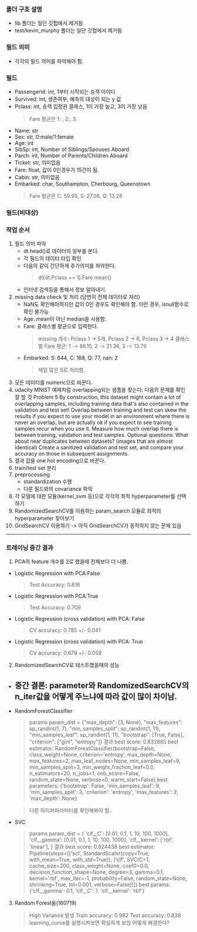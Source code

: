 ### 폴더 구조 설명
- lib 폴더는 일단 깃헙에서 제거됨
- test/kevin_murphy 폴더는 일단 깃헙에서 제거됨

### 필드 의미
- 각각의 필드 의미를 파악해야 함. 

### 필드
- PassengerId: int, 1부터 시작되는 승객 아이디
- Survived: int, 생존여부, 예측의 대상이 되는 y 값
- Pclass: int, 승객 입장권 클래스, 1이 가장 높고, 3이 가장 낮음
    > Fare 평균은 1: , 2:, 3: 
- Name: str
- Sex: str, 0:male/1:femaie
- Age: int
- SibSp: int, Number of Siblings/Spouses Aboard
- Parch: int, Number of Parents/Children Aboard
- Ticket: str, 의미없음
- Fare: float, 값이 0인경우가 15건이 됨.
- Cabin: str, 의미없음 
- Embarked: char, Southampton, Cherbourg, Queenstown
    > Fare 평균은 C: 59.95, S: 27.08, Q: 13.28

### 필드(비대상)


### 작업 순서
1. 필드 의미 파악
    - dt.head()로 데이터의 일부를 본다.
    - 각 필드의 데이터 타입 확인 
    - 다음의 같이 간단하게 추가의미를 파악한다.
        > dt[dt.Pclass == 1].Fare.mean()
    - 인터넷 검색등을 통해서 정보 알아내기.
2. missing data check 및 처리 (당연히 전체 데이터로 처리)
    - NaN도 확인해야하지만 값이 0인 경우도 확인해야 함. 이런 경우, isnull함수로 확인 불가능
    - Age: mean이 아닌 median을 사용함.
    - Fare: 클래스별 평균으로 입력한다.
        > missing 개수: Pclass 1 -> 5개, Pclass 2 -> 6, Pclass 3 -> 4
        > 클래스별 Fare 평균: 1 -> 86.15, 2 -> 21.36, 3 -> 13.79
    - Embarked: S: 644, C: 168, Q: 77, nan: 2
        > 제일 많은 S로 처리함. 
3. 모든 데이터를 numeric으로 바꾼다.
4. udacity MNIST 예제처럼 overlapping되는 샘플을 찾는다. 다음의 문제를 확인 잘 할 것
    Problem 5
    By construction, this dataset might contain a lot of overlapping samples, including training data that's also contained in the validation and test set! Overlap between training and test can skew the results if you expect to use your model in an environment where there is never an overlap, but are actually ok if you expect to see training samples recur when you use it. Measure how much overlap there is between training, validation and test samples.
    Optional questions:
    What about near duplicates between datasets? (images that are almost identical)
    Create a sanitized validation and test set, and compare your accuracy on those in subsequent assignments.
4. 결과 값을 one hot encoding으로 바꾼다.
5. train/test set 분리
6. preprocessing
    - standardization 수행 
    - 다른 필드와의 covariance 파악 
7. 각 모델에 대한 모듈(kernel_svm 등)으로 각각의 최적 hyperparameter를 선택하기
8. RandomizedSearchCV를 이용하는 param_search 모듈로 최적의 hyperparameter 찾아보기
9. GridSearchCV 이용하기 -> 아직 GridSearchCV가 동작하지 않는 문제 있음

--------------------------------------------------------------------
### 트레이닝 중간 결과
1. PCA의 feature 개수를 2로 했을때 전체보다 더 나쁨.
- Logistic Regression with PCA:False
    > Test Accuracy: 0.816
- Logistic Regression with PCA:True
    > Test Accuracy: 0.709
- Logistic Regression (cross validation) with PCA: False
    > CV accuracy: 0.785 +/- 0.041
- Logistic Regression (cross validation) with PCA: True
    > CV accuracy: 0.679 +/- 0.059
    
2. RandomizedSearchCV로 테스트했을때의 성능
- ## 중간 결론: parameter와 RandomizedSearchCV의 n_iter값을 어떻게 주느냐에 따라 값이 많이 차이남.
- RandomForestClassifier
    > params
    param_dist = {"max_depth": [3, None],
                "max_features": sp_randint(1, 7),
                "min_samples_split": sp_randint(1, 11),
                "min_samples_leaf": sp_randint(1, 11),
                "bootstrap": [True, False],
                "criterion": ["gini", "entropy"]}
    > 결과
    best score: 0.832865
    best estimator: RandomForestClassifier(bootstrap=False, class_weight=None,
            criterion='entropy', max_depth=None, max_features=2,
            max_leaf_nodes=None, min_samples_leaf=9, min_samples_split=3,
            min_weight_fraction_leaf=0.0, n_estimators=20, n_jobs=1,
            oob_score=False, random_state=None, verbose=0,
            warm_start=False)
    best parameters: {'bootstrap': False, 'min_samples_leaf': 9, 'min_samples_split': 3, 'criterion': 'entropy', 'max_features': 2, 'max_depth': None}

    > 다른 하이퍼파라미터를 확인해봐야 함.
    
- SVC
    > params
    param_dist = {
          'clf__C': [0.01, 0.1, 1, 10, 100, 1000],
          'clf__gamma': [0.01, 0.1, 1, 10, 100, 1000],
          'clf__kernel': ['rbf', 'linear'],
    }
    > 결과
    best score: 0.824438
    best estimator: Pipeline(steps=[('scl', StandardScaler(copy=True, with_mean=True, with_std=True)), ('clf', SVC(C=1, cache_size=200, class_weight=None, coef0=0.0,
        decision_function_shape=None, degree=3, gamma=0.1, kernel='rbf',
        max_iter=-1, probability=False, random_state=None, shrinking=True,
        tol=0.001, verbose=False))])
    best params: {'clf__gamma': 0.1, 'clf__C': 1, 'clf__kernel': 'rbf'}

3. Random Forest옴(160719)
    > High Variance 발생
        Train accuracy: 0.982
        Test accuracy: 0.838
    > learning_curve를 실행시켜보면 확실하게 보임
    > 어떻게 해결한다?


